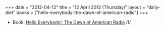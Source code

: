 +++
date = "2012-04-12"
title = "12 April 2012 (Thursday)"
layout = "daily-diet"
books = ["hello-everybody-the-dawn-of-american-radio"]
+++

<ul>
<li class="entry books">Book: <a href="/books/hello-everybody-the-dawn-of-american-radio">Hello Everybody!: The Dawn of American Radio</a> /f/</li>
</ul>